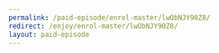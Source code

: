 ```yaml
---
permalink: /paid-episode/enrol-master/lwObNJY90Z8/
redirect: /enjoy/enrol-master/lwObNJY90Z8/
layout: paid-episode
---
```

